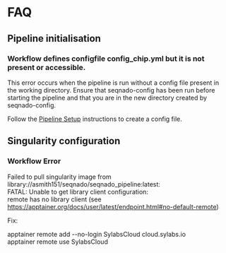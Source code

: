 # FAQ

## Pipeline initialisation

### Workflow defines configfile config_chip.yml but it is not present or accessible.

This error occurs when the pipeline is run without a config file present in the working directory. Ensure that seqnado-config has been run before starting the pipeline and that you are in the new directory created by seqnado-config.

Follow the [Pipeline Setup](pipeline.md#create-a-design-file) instructions to create a config file.


## Singularity configuration

### Workflow Error

Failed to pull singularity image from library://asmith151/seqnado/seqnado_pipeline:latest:  
FATAL: Unable to get library client configuration:  
remote has no library client (see https://apptainer.org/docs/user/latest/endpoint.html#no-default-remote)

Fix:

apptainer remote add --no-login SylabsCloud cloud.sylabs.io  
apptainer remote use SylabsCloud  